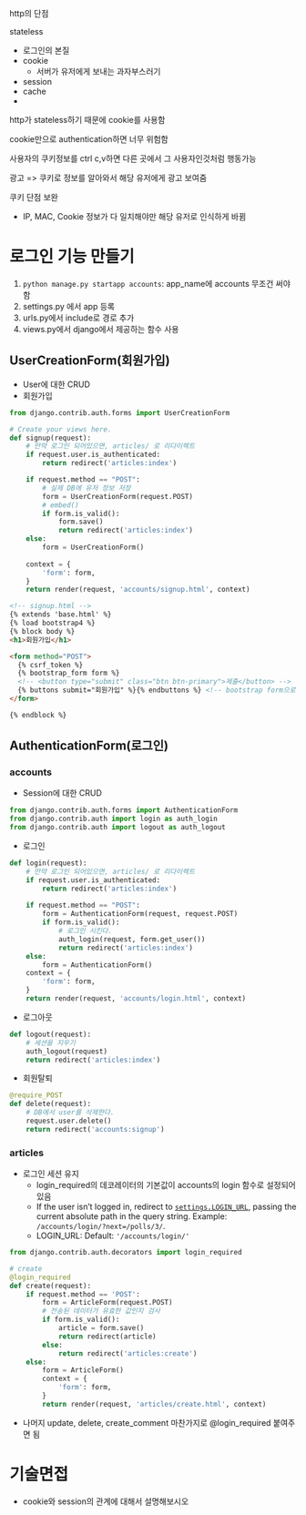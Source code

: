 http의 단점

stateless 

* 로그인의 본질
* cookie
  * 서버가 유저에게 보내는 과자부스러기
* session
* cache
* 

http가 stateless하기 때문에 cookie를 사용함



cookie만으로 authentication하면 너무 위험함

사용자의 쿠키정보를 ctrl c,v하면 다른 곳에서 그 사용자인것처럼 행동가능

광고 => 쿠키로 정보를 알아와서 해당 유저에게 광고 보여줌



쿠키 단점 보완

* IP, MAC, Cookie 정보가 다 일치해야만 해당 유저로 인식하게 바뀜



# 로그인 기능 만들기

1. `python manage.py startapp accounts`: app_name에 accounts 무조건 써야함
2. settings.py 에서 app 등록
3. urls.py에서 include로 경로 추가
4. views.py에서 django에서 제공하는 함수 사용



## UserCreationForm(회원가입)

* User에 대한 CRUD
* 회원가입

```python
from django.contrib.auth.forms import UserCreationForm
```

```python
# Create your views here.
def signup(request):
    # 만약 로그인 되어있으면, articles/ 로 리다이렉트
    if request.user.is_authenticated:
        return redirect('articles:index')

    if request.method == "POST":
        # 실제 DB에 유저 정보 저장
        form = UserCreationForm(request.POST)
        # embed()
        if form.is_valid():
            form.save()
            return redirect('articles:index')
    else:
        form = UserCreationForm()
    
    context = {
        'form': form,
    }
    return render(request, 'accounts/signup.html', context)
```

```html
<!-- signup.html -->
{% extends 'base.html' %}
{% load bootstrap4 %}
{% block body %}
<h1>회원가입</h1>

<form method="POST">
  {% csrf_token %}
  {% bootstrap_form form %}
  <!-- <button type="submit" class="btn btn-primary">제출</button> -->
  {% buttons submit="회원가입" %}{% endbuttons %} <!-- bootstrap form으로 만드는 버튼 -->
</form>

{% endblock %}
```

## AuthenticationForm(로그인)

### accounts

* Session에 대한 CRUD

```python
from django.contrib.auth.forms import AuthenticationForm
from django.contrib.auth import login as auth_login
from django.contrib.auth import logout as auth_logout
```

* 로그인

```python
def login(request):
    # 만약 로그인 되어있으면, articles/ 로 리다이렉트
    if request.user.is_authenticated:
        return redirect('articles:index')
        
    if request.method == "POST":
        form = AuthenticationForm(request, request.POST)
        if form.is_valid():
            # 로그인 시킨다.
            auth_login(request, form.get_user())
            return redirect('articles:index')
    else:
        form = AuthenticationForm()
    context = {
        'form': form,
    }
    return render(request, 'accounts/login.html', context)
```

* 로그아웃

```python
def logout(request):
    # 세션을 지우기
    auth_logout(request)
    return redirect('articles:index')
```

* 회원탈퇴

```python
@require_POST
def delete(request):
    # DB에서 user를 삭제한다.
    request.user.delete()
    return redirect('accounts:signup')
```

### articles

* 로그인 세션 유지
  * login_required의 데코레이터의 기본값이 accounts의 login 함수로 설정되어있음
  * If the user isn’t logged in, redirect to [`settings.LOGIN_URL`](https://docs.djangoproject.com/en/2.2/ref/settings/#std:setting-LOGIN_URL), passing the current absolute path in the query string. Example: `/accounts/login/?next=/polls/3/`.
  * LOGIN_URL: Default: `'/accounts/login/'`

```python
from django.contrib.auth.decorators import login_required
```

```python
# create
@login_required
def create(request):
    if request.method == 'POST':    
        form = ArticleForm(request.POST)
        # 전송된 데이터가 유효한 값인지 검사
        if form.is_valid():
            article = form.save()
            return redirect(article)
        else:
            return redirect('articles:create')
    else:
        form = ArticleForm()
        context = {
            'form': form,
        }
        return render(request, 'articles/create.html', context)
```

* 나머지 update, delete, create_comment 마찬가지로 @login_required 붙여주면 됨

# 기술면접

* cookie와 session의 관계에 대해서 설명해보시오
